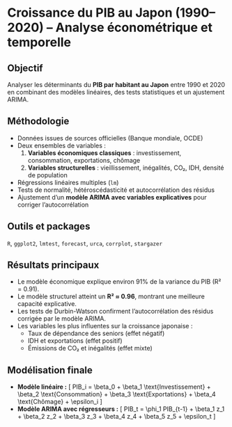 # Croissance du PIB au Japon (1990–2020) – Analyse économétrique et temporelle

## Objectif
Analyser les déterminants du **PIB par habitant au Japon** entre 1990 et 2020  
en combinant des modèles linéaires, des tests statistiques et un ajustement ARIMA.

## Méthodologie
- Données issues de sources officielles (Banque mondiale, OCDE)
- Deux ensembles de variables :
  1. **Variables économiques classiques** : investissement, consommation, exportations, chômage  
  2. **Variables structurelles** : vieillissement, inégalités, CO₂, IDH, densité de population
- Régressions linéaires multiples (`lm`)
- Tests de normalité, hétéroscédasticité et autocorrélation des résidus
- Ajustement d’un **modèle ARIMA avec variables explicatives** pour corriger l’autocorrélation

## Outils et packages
`R`, `ggplot2`, `lmtest`, `forecast`, `urca`, `corrplot`, `stargazer`

## Résultats principaux
- Le modèle économique explique environ 91% de la variance du PIB (R² = 0.91).  
- Le modèle structurel atteint un **R² ≈ 0.96**, montrant une meilleure capacité explicative.  
- Les tests de Durbin-Watson confirment l’autocorrélation des résidus corrigée par le modèle ARIMA.  
- Les variables les plus influentes sur la croissance japonaise :
  - Taux de dépendance des seniors (effet négatif)
  - IDH et exportations (effet positif)
  - Émissions de CO₂ et inégalités (effet mixte)

## Modélisation finale
- **Modèle linéaire :**
  \[
  PIB_i = \beta_0 + \beta_1 \text{Investissement} + \beta_2 \text{Consommation} + \beta_3 \text{Exportations} + \beta_4 \text{Chômage} + \epsilon_i
  \]
- **Modèle ARIMA avec régresseurs :**
  \[
  PIB_t = \phi_1 PIB_{t-1} + \beta_1 z_1 + \beta_2 z_2 + \beta_3 z_3 + \beta_4 z_4 + \beta_5 z_5 + \epsilon_t
  \]
